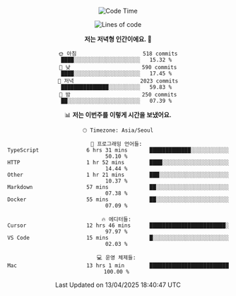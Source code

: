 <div align='center'>
 
<!--START_SECTION:waka-->
![Code Time](http://img.shields.io/badge/Code%20Time-4%2C287%20hrs%2051%20mins-blue)

![Lines of code](https://img.shields.io/badge/%EC%A0%80%EB%8A%94%20%EC%97%AC%ED%83%9C%EA%B9%8C%EC%A7%80%20-1.7%20million%20%EC%A4%84%EC%9D%98%20%EC%BD%94%EB%93%9C%EB%A5%BC%20%EC%9E%91%EC%84%B1%ED%96%88%EC%96%B4%EC%9A%94.-blue)

**저는 저녁형 인간이에요. 🦉** 

```text
🌞 아침                     518 commits         ████░░░░░░░░░░░░░░░░░░░░░   15.32 % 
🌆 낮　                     590 commits         ████░░░░░░░░░░░░░░░░░░░░░   17.45 % 
🌃 저녁                     2023 commits        ███████████████░░░░░░░░░░   59.83 % 
🌙 밤　                     250 commits         ██░░░░░░░░░░░░░░░░░░░░░░░   07.39 % 
```


📊 **저는 이번주를 이렇게 시간을 보냈어요.** 

```text
🕑︎ Timezone: Asia/Seoul

💬 프로그래밍 언어들: 
TypeScript               6 hrs 31 mins       █████████████░░░░░░░░░░░░   50.10 % 
HTTP                     1 hr 52 mins        ████░░░░░░░░░░░░░░░░░░░░░   14.44 % 
Other                    1 hr 21 mins        ███░░░░░░░░░░░░░░░░░░░░░░   10.37 % 
Markdown                 57 mins             ██░░░░░░░░░░░░░░░░░░░░░░░   07.38 % 
Docker                   55 mins             ██░░░░░░░░░░░░░░░░░░░░░░░   07.09 % 

🔥 에디터들: 
Cursor                   12 hrs 46 mins      ████████████████████████░   97.97 % 
VS Code                  15 mins             █░░░░░░░░░░░░░░░░░░░░░░░░   02.03 % 

💻 운영 체제들: 
Mac                      13 hrs 1 min        █████████████████████████   100.00 % 
```


 Last Updated on 13/04/2025 18:40:47 UTC
<!--END_SECTION:waka-->
 </div>
<!---
Emewjin/Emewjin is a ✨ special ✨ repository because its `README.md` (this file) appears on your GitHub profile.
You can click the Preview link to take a look at your changes.
--->
